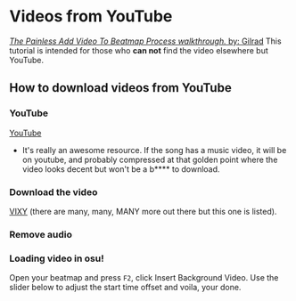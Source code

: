 Videos from YouTube
======================

[*The Painless Add Video To Beatmap Process walkthrough.* by: Gilrad](https://osu.ppy.sh/forum/t/639/)
This tutorial is intended for those who **can not** find the video elsewhere but YouTube.

How to download videos from YouTube
-----------------------------------

### YouTube

[YouTube](https://www.youtube.com/)

-   It's really an awesome resource. If the song has a music video, it will be on youtube, and probably compressed at that golden point where the video looks decent but won't be a b\*\*\*\* to download.

### Download the video

[VIXY](http://vixy.net/) (there are many, many, MANY more out there but this one is listed).

### Remove audio

### Loading video in osu!

Open your beatmap and press `F2`, click Insert Background Video. Use the slider below to adjust the start time offset and voila, your done.
